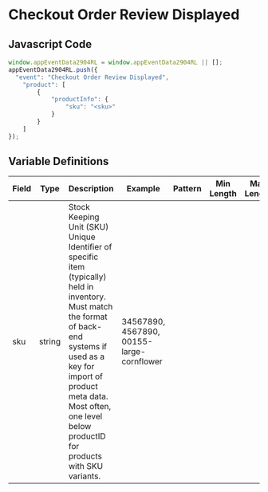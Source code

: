 # Checkout Order Review Displayed

## Javascript Code
```js
window.appEventData2904RL = window.appEventData2904RL || [];
appEventData2904RL.push({
  "event": "Checkout Order Review Displayed",
    "product": [
        {
            "productInfo": {
                "sku": "<sku>"
            }
        }
    ]
});
```

## Variable Definitions

|Field|Type|Description|Example|Pattern|Min Length|Max Length|Minimum|Maximum|Multiple Of|
| --- | --- | --- | --- | --- | --- | --- | --- | --- | --- |
|sku|string|Stock Keeping Unit (SKU) Unique Identifier of specific item (typically) held in inventory.  Must match the format of back-end systems if used as a key for import of product meta data. Most often, one level below productID for products with SKU variants. |34567890, 4567890, 00155-large-cornflower|||||||

